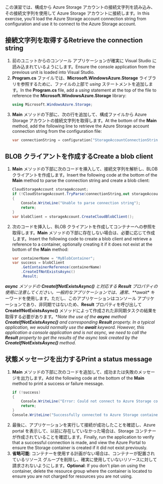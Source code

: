 <span data-ttu-id="41a93-101">この演習では、構成から Azure Storage アカウントの接続文字列を読み込み、その接続文字列を使用して Azure Storage アカウントに接続します。</span><span class="sxs-lookup"><span data-stu-id="41a93-101">In this exercise, you'll load the Azure Storage account connection string from configuration and use it to connect to the Azure Storage account.</span></span>

## <a name="retrieve-the-connection-string"></a><span data-ttu-id="41a93-102">接続文字列を取得する</span><span class="sxs-lookup"><span data-stu-id="41a93-102">Retrieve the connection string</span></span>

1. <span data-ttu-id="41a93-103">前のユニットからのコンソール アプリケーションが確実に Visual Studio に読み込まれているようにします。</span><span class="sxs-lookup"><span data-stu-id="41a93-103">Ensure the console application from the previous unit is loaded into Visual Studio.</span></span>
1. <span data-ttu-id="41a93-104">**Program.cs** ファイルでは、**Microsoft.WindowsAzure.Storage** ライブラリを参照するために、ファイルの上部で *using* ステートメントを追加します。</span><span class="sxs-lookup"><span data-stu-id="41a93-104">In the **Program.cs** file, add a *using* statement at the top of the file to reference the **Microsoft.WindowsAzure.Storage** library:</span></span>
    ```csharp
    using Microsoft.WindowsAzure.Storage;
    ```
1. <span data-ttu-id="41a93-105">**Main** メソッドの下部に、次の行を追加して、構成ファイルから Azure Storage アカウントの接続文字列を取得します。</span><span class="sxs-lookup"><span data-stu-id="41a93-105">At the bottom of the **Main** method, add the following line to retrieve the Azure Storage account connection string from the configuration file:</span></span>
    ```csharp
    var connectionString = configuration["StorageAccountConnectionString"];
    ```

## <a name="create-a-blob-client"></a><span data-ttu-id="41a93-106">BLOB クライアントを作成する</span><span class="sxs-lookup"><span data-stu-id="41a93-106">Create a blob client</span></span>

1. <span data-ttu-id="41a93-107">**Main** メソッドの下部に次のコードを挿入して、接続文字列を解析し、BLOB クライアントを作成します。</span><span class="sxs-lookup"><span data-stu-id="41a93-107">Insert the following code at the bottom of the **Main** method to parse the connection string and create a blob client:</span></span>
    ```csharp
    CloudStorageAccount storageAccount;
    if (!CloudStorageAccount.TryParse(connectionString,out storageAccount))
    {
        Console.WriteLine("Unable to parse connection string");
        return;
    }
    var blobClient = storageAccount.CreateCloudBlobClient();
    ```
1. <span data-ttu-id="41a93-108">次のコードを挿入し、BLOB クライアントを作成してコンテナーへの参照を取得します。**Main** メソッドの下部に存在しない場合は、必要に応じて作成します。</span><span class="sxs-lookup"><span data-stu-id="41a93-108">Insert the following code to create a blob client and retrieve a reference to a container, optionally creating it if it does not exist at the bottom of the **Main** method:</span></span>
    ```csharp
    var containerName = "MyBlobContainer";
    var success = blobClient
        .GetContainerReference(containerName)
        .CreateIfNotExistsAsync()
        .Result;
    ```

  <span data-ttu-id="41a93-109">***async** メソッドの **CreateIfNotExistsAsync()** と対応する **Result** プロパティの使用に注意してください。一般的なアプリケーションでは、通常、\*\*await*\* キーワードを使用します。ただし、このアプリケーションはコンソール アプリケーションであり、非同期ではないため、**Result** プロパティを呼び出して **CreateIfNotExistsAsync()** メソッドによって作成された非同期タスクの結果を取得する必要があります。\*</span><span class="sxs-lookup"><span data-stu-id="41a93-109">*Note the use of the **async** method **CreateIfNotExistsAsync()** and corresponding **Result** property. In a typical application, we would normally use the **await** keyword. However, this application a console application and is not async, we need to call the **Result** property to get the results of the async task created by the **CreateIfNotExistsAsync()** method.*</span></span>

## <a name="print-a-status-message"></a><span data-ttu-id="41a93-110">状態メッセージを出力する</span><span class="sxs-lookup"><span data-stu-id="41a93-110">Print a status message</span></span>

1. <span data-ttu-id="41a93-111">**Main** メソッドの下部に次のコードを追加して、成功または失敗のメッセージを出力します。</span><span class="sxs-lookup"><span data-stu-id="41a93-111">Add the following code at the bottom of the **Main** method to print a success or failure message.</span></span>
    ```csharp
    if (!success)
    {
        Console.WriteLine("Error: Could not connect to Azure Storage container");
        return;
    }
    Console.WriteLine("Successfully connected to Azure Storage container");
    ```
1. <span data-ttu-id="41a93-112">最後に、アプリケーションを実行して接続が成功したことを確認し、Azure portal を表示して、以前に存在していなかった場合は、Storage コンテナーが作成されていることを確認します。</span><span class="sxs-lookup"><span data-stu-id="41a93-112">Finally, run the application to verify that a successful connection is made, and view the Azure Portal to ensure the Storage container is created if it did not exist previously.</span></span>
1. <span data-ttu-id="41a93-113">**省略可能**: コンテナーを使用する計画がない場合は、コンテナーが配置されているリソース グループを削除し、確実に使用していないリソースに対して請求されないようにします。</span><span class="sxs-lookup"><span data-stu-id="41a93-113">**Optional**: If you don't plan on using the container, delete the resource group where the container is located to ensure you are not charged for resources you are not using.</span></span>


